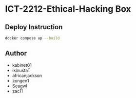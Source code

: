 # ICT-2212-Ethical-Hacking Box

## Deploy Instruction

```bash
docker compose up --build
```

## Author

- kabinet01
- ikinustaT
- africanjackson
- zongen1
- Seagwl
- zac11
